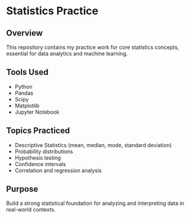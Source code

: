 # Statistics Practice

## Overview
This repository contains my practice work for core statistics concepts, essential for data analytics and machine learning.

## Tools Used
- Python
- Pandas
- Scipy
- Matplotlib
- Jupyter Notebook

## Topics Practiced
- Descriptive Statistics (mean, median, mode, standard deviation)
- Probability distributions
- Hypothesis testing
- Confidence intervals
- Correlation and regression analysis

## Purpose
Build a strong statistical foundation for analyzing and interpreting data in real-world contexts.
